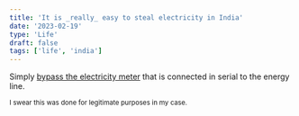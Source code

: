 ```yaml
---
title: 'It is _really_ easy to steal electricity in India'
date: '2023-02-19'
type: 'Life'
draft: false
tags: ['life', 'india']
---
```


Simply [bypass the electricity meter](https://en.wikipedia.org/wiki/Electricity_theft#Bypassing_the_energy_meter) that is connected in serial to the energy line.

<small>I swear this was done for legitimate purposes in my case.</small>
